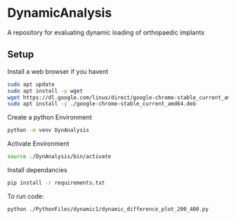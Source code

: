 # DynamicAnalysis

A repository for evaluating dynamic loading of orthopaedic implants

## Setup

Install a web browser if you havent

```bash
sudo apt update
sudo apt install -y wget
wget https://dl.google.com/linux/direct/google-chrome-stable_current_amd64.deb
sudo apt install -y ./google-chrome-stable_current_amd64.deb
```

Create a python Environment

```bash
python -m venv DynAnalysis
```

Activate Environment

```bash
source ./DynAnalysis/bin/activate
```

Install dependancies

```bash
pip install -r requirements.txt
```

To run code:

```bash
python ./PythonFiles/dynamic1/dynamic_difference_plot_200_400.py
```
